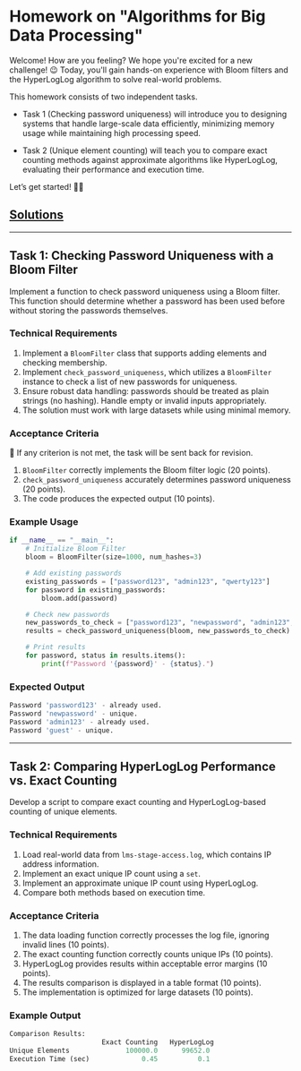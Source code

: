 # Homework on "Algorithms for Big Data Processing"

Welcome! How are you feeling? We hope you're excited for a new challenge! 😉
Today, you'll gain hands-on experience with Bloom filters and the HyperLogLog algorithm to solve real-world problems.

This homework consists of two independent tasks.

- Task 1 (Checking password uniqueness) will introduce you to designing systems that handle large-scale data efficiently, minimizing memory usage while maintaining high processing speed.

- Task 2 (Unique element counting) will teach you to compare exact counting methods against approximate algorithms like HyperLogLog, evaluating their performance and execution time.

Let’s get started! 💪🏼

## [Solutions](./solution.md)

---

## Task 1: Checking Password Uniqueness with a Bloom Filter

Implement a function to check password uniqueness using a Bloom filter. This function should determine whether a password has been used before without storing the passwords themselves.

### Technical Requirements

1. Implement a `BloomFilter` class that supports adding elements and checking membership.
2. Implement `check_password_uniqueness`, which utilizes a `BloomFilter` instance to check a list of new passwords for uniqueness.
3. Ensure robust data handling: passwords should be treated as plain strings (no hashing). Handle empty or invalid inputs appropriately.
4. The solution must work with large datasets while using minimal memory.

### Acceptance Criteria

📌 If any criterion is not met, the task will be sent back for revision.

1. `BloomFilter` correctly implements the Bloom filter logic (20 points).
2. `check_password_uniqueness` accurately determines password uniqueness (20 points).
3. The code produces the expected output (10 points).

### Example Usage

```python
if __name__ == "__main__":
    # Initialize Bloom Filter
    bloom = BloomFilter(size=1000, num_hashes=3)

    # Add existing passwords
    existing_passwords = ["password123", "admin123", "qwerty123"]
    for password in existing_passwords:
        bloom.add(password)

    # Check new passwords
    new_passwords_to_check = ["password123", "newpassword", "admin123", "guest"]
    results = check_password_uniqueness(bloom, new_passwords_to_check)

    # Print results
    for password, status in results.items():
        print(f"Password '{password}' - {status}.")

```

### Expected Output

```python
Password 'password123' - already used.
Password 'newpassword' - unique.
Password 'admin123' - already used.
Password 'guest' - unique.
```

---

## Task 2: Comparing HyperLogLog Performance vs. Exact Counting

Develop a script to compare exact counting and HyperLogLog-based counting of unique elements.

### Technical Requirements

1. Load real-world data from `lms-stage-access.log`, which contains IP address information.
2. Implement an exact unique IP count using a `set`.
3. Implement an approximate unique IP count using HyperLogLog.
4. Compare both methods based on execution time.

### Acceptance Criteria

1. The data loading function correctly processes the log file, ignoring invalid lines (10 points).
2. The exact counting function correctly counts unique IPs (10 points).
3. HyperLogLog provides results within acceptable error margins (10 points).
4. The results comparison is displayed in a table format (10 points).
5. The implementation is optimized for large datasets (10 points).

### Example Output

```python
Comparison Results:
                       Exact Counting   HyperLogLog
Unique Elements              100000.0      99652.0
Execution Time (sec)             0.45          0.1
```
